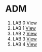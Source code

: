 # ADM

1. LAB 0 [View](https://github.com/Rohit2303A510J0/ADM/blob/main/ADM_LAB_0.ipynb)
2. LAB 1 [View](https://github.com/Rohit2303A510J0/ADM/blob/main/ADM_LAB_1.ipynb)
3. LAB 2 [View](https://github.com/Rohit2303A510J0/ADM/blob/main/ADM_LAB_2.ipynb)
4. LAB 3 [View](https://github.com/Rohit2303A510J0/ADM/blob/main/ADM_LAB_3.ipynb)
5. LAB 4 [View](https://github.com/Rohit2303A510J0/ADM/blob/main/ADM_LAB_4.ipynb)
